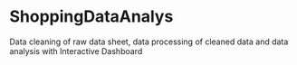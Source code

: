 # ShoppingDataAnalys
Data cleaning of raw data sheet, data processing of cleaned data and data analysis with Interactive Dashboard
